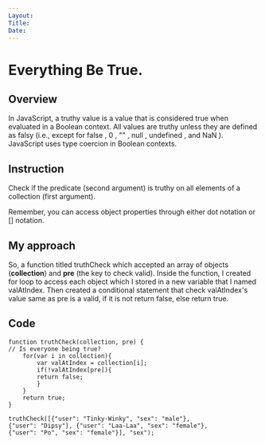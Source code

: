 ```yaml
---
Layout:
Title: 
Date:
---
```


# Everything Be True.

## Overview

In JavaScript, a truthy value is a value that is considered true when evaluated in a Boolean context. 
All values are truthy unless they are defined as falsy (i.e., except for false , 0 , "" , null , undefined , and NaN ). 
JavaScript uses type coercion in Boolean contexts.

## Instruction

Check if the predicate (second argument) is truthy on all elements of a collection (first argument).

Remember, you can access object properties through either dot notation or [] notation.


## My approach

So, a function titled truthCheck which accepted an array of objects (**collection**) and **pre** (the key to check valid). 
Inside the function, I created for loop to access each object which I stored in a new variable that I named valAtIndex. 
Then created a conditional statement that check valAtIndex's value same as pre is a valid, if it is not return false, else return true. 

## Code

    function truthCheck(collection, pre) {
    // Is everyone being true?
        for(var i in collection){
            var valAtIndex = collection[i];
            if(!valAtIndex[pre]){
            return false;
            }
        }
        return true;
    }

    truthCheck([{"user": "Tinky-Winky", "sex": "male"}, 
    {"user": "Dipsy"}, {"user": "Laa-Laa", "sex": "female"}, 
    {"user": "Po", "sex": "female"}], "sex");